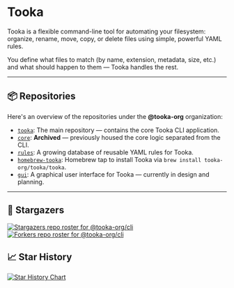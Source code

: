 # Tooka

Tooka is a flexible command-line tool for automating your filesystem: organize, rename, move, copy, or delete files using simple, powerful YAML rules.

You define what files to match (by name, extension, metadata, size, etc.) and what should happen to them — Tooka handles the rest.

---

## 📦 Repositories

Here's an overview of the repositories under the **@tooka-org** organization:

* [`tooka`](https://github.com/tooka-org/tooka): The main repository — contains the core Tooka CLI application.
* [`core`](https://github.com/tooka-org/core): **Archived** — previously housed the core logic separated from the CLI.
* [`rules`](https://github.com/tooka-org/rules): A growing database of reusable YAML rules for Tooka.
* [`homebrew-tooka`](https://github.com/tooka-org/homebrew-tooka): Homebrew tap to install Tooka via `brew install tooka-org/tooka/tooka`.
* [`gui`](https://github.com/tooka-org/gui): A graphical user interface for Tooka — currently in design and planning.

---

## 🌟 Stargazers

[![Stargazers repo roster for @tooka-org/cli](https://reporoster.com/stars/dark/tooka-org/tooka)](https://github.com/tooka-org/tooka/stargazers)
[![Forkers repo roster for @tooka-org/cli](https://reporoster.com/forks/dark/tooka-org/tooka)](https://github.com/tooka-org/tooka/network/members)

## 📈 Star History

<a href="https://www.star-history.com/#tooka-org/cli&Date">
 <picture>
   <source media="(prefers-color-scheme: dark)" srcset="https://api.star-history.com/svg?repos=tooka-org/tooka&type=Date&theme=dark" />
   <source media="(prefers-color-scheme: light)" srcset="https://api.star-history.com/svg?repos=tooka-org/tooka&type=Date" />
   <img alt="Star History Chart" src="https://api.star-history.com/svg?repos=tooka-org/tooka&type=Date" />
 </picture>
</a>
